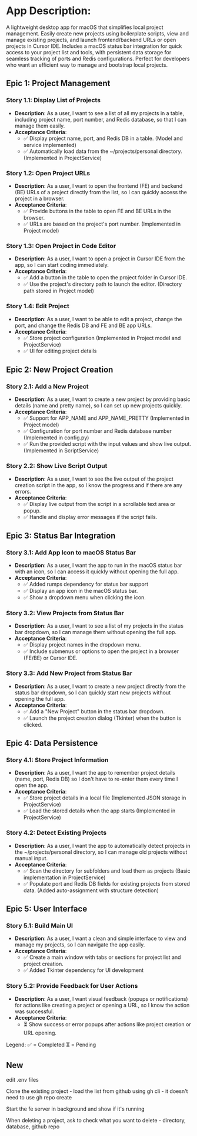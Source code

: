# App Description:

A lightweight desktop app for macOS that simplifies local project management. Easily create new projects using boilerplate scripts, view and manage existing projects, and launch frontend/backend URLs or open projects in Cursor IDE. Includes a macOS status bar integration for quick access to your project list and tools, with persistent data storage for seamless tracking of ports and Redis configurations. Perfect for developers who want an efficient way to manage and bootstrap local projects.

## **Epic 1: Project Management**

### **Story 1.1: Display List of Projects**

- **Description**: As a user, I want to see a list of all my projects in a table, including project name, port number, and Redis database, so that I can manage them easily.
- **Acceptance Criteria**:
  - ✅ Display project name, port, and Redis DB in a table. (Model and service implemented)
  - ✅ Automatically load data from the ~/projects/personal directory. (Implemented in ProjectService)

### **Story 1.2: Open Project URLs**

- **Description**: As a user, I want to open the frontend (FE) and backend (BE) URLs of a project directly from the list, so I can quickly access the project in a browser.
- **Acceptance Criteria**:
  - ✅ Provide buttons in the table to open FE and BE URLs in the browser.
  - ✅ URLs are based on the project's port number. (Implemented in Project model)

### **Story 1.3: Open Project in Code Editor**

- **Description**: As a user, I want to open a project in Cursor IDE from the app, so I can start coding immediately.
- **Acceptance Criteria**:
  - ✅ Add a button in the table to open the project folder in Cursor IDE.
  - ✅ Use the project's directory path to launch the editor. (Directory path stored in Project model)

### **Story 1.4: Edit Project**

- **Description**: As a user, I want to be able to edit a project, change the port, and change the Redis DB and FE and BE app URLs.
- **Acceptance Criteria**:
  - ✅ Store project configuration (Implemented in Project model and ProjectService)
  - ✅ UI for editing project details

## **Epic 2: New Project Creation**

### **Story 2.1: Add a New Project**

- **Description**: As a user, I want to create a new project by providing basic details (name and pretty name), so I can set up new projects quickly.
- **Acceptance Criteria**:
  - ✅ Support for APP_NAME and APP_NAME_PRETTY (Implemented in Project model)
  - ✅ Configuration for port number and Redis database number (Implemented in config.py)
  - ✅ Run the provided script with the input values and show live output. (Implemented in ScriptService)

### **Story 2.2: Show Live Script Output**

- **Description**: As a user, I want to see the live output of the project creation script in the app, so I know the progress and if there are any errors.
- **Acceptance Criteria**:
  - ✅ Display live output from the script in a scrollable text area or popup.
  - ✅ Handle and display error messages if the script fails.

## **Epic 3: Status Bar Integration**

### **Story 3.1: Add App Icon to macOS Status Bar**

- **Description**: As a user, I want the app to run in the macOS status bar with an icon, so I can access it quickly without opening the full app.
- **Acceptance Criteria**:
  - ✅ Added rumps dependency for status bar support
  - ✅ Display an app icon in the macOS status bar.
  - ✅ Show a dropdown menu when clicking the icon.

### **Story 3.2: View Projects from Status Bar**

- **Description**: As a user, I want to see a list of my projects in the status bar dropdown, so I can manage them without opening the full app.
- **Acceptance Criteria**:
  - ✅ Display project names in the dropdown menu.
  - ✅ Include submenus or options to open the project in a browser (FE/BE) or Cursor IDE.

### **Story 3.3: Add New Project from Status Bar**

- **Description**: As a user, I want to create a new project directly from the status bar dropdown, so I can quickly start new projects without opening the full app.
- **Acceptance Criteria**:
  - ✅ Add a "New Project" button in the status bar dropdown.
  - ✅ Launch the project creation dialog (Tkinter) when the button is clicked.

## **Epic 4: Data Persistence**

### **Story 4.1: Store Project Information**

- **Description**: As a user, I want the app to remember project details (name, port, Redis DB) so I don't have to re-enter them every time I open the app.
- **Acceptance Criteria**:
  - ✅ Store project details in a local file (Implemented JSON storage in ProjectService)
  - ✅ Load the stored details when the app starts (Implemented in ProjectService)

### **Story 4.2: Detect Existing Projects**

- **Description**: As a user, I want the app to automatically detect projects in the ~/projects/personal directory, so I can manage old projects without manual input.
- **Acceptance Criteria**:
  - ✅ Scan the directory for subfolders and load them as projects (Basic implementation in ProjectService)
  - ✅ Populate port and Redis DB fields for existing projects from stored data. (Added auto-assignment with structure detection)

## **Epic 5: User Interface**

### **Story 5.1: Build Main UI**

- **Description**: As a user, I want a clean and simple interface to view and manage my projects, so I can navigate the app easily.
- **Acceptance Criteria**:
  - ✅ Create a main window with tabs or sections for project list and project creation.
  - ✅ Added Tkinter dependency for UI development

### **Story 5.2: Provide Feedback for User Actions**

- **Description**: As a user, I want visual feedback (popups or notifications) for actions like creating a project or opening a URL, so I know the action was successful.
- **Acceptance Criteria**:
  - ⏳ Show success or error popups after actions like project creation or URL opening.

Legend:
✅ = Completed
⏳ = Pending

## New

edit .env files

Clone the existing project - load the list from github using gh cli - it doesn't need to use gh repo create

Start the fe server in background and show if it's running

When deleting a project, ask to check what you want to delete - directory, database, github repo
